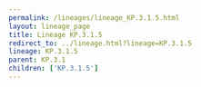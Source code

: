```yaml
---
permalink: /lineages/lineage_KP.3.1.5.html
layout: lineage_page
title: Lineage KP.3.1.5
redirect_to: ../lineage.html?lineage=KP.3.1.5
lineage: KP.3.1.5
parent: KP.3.1
children: ['KP.3.1.5']
---
```

